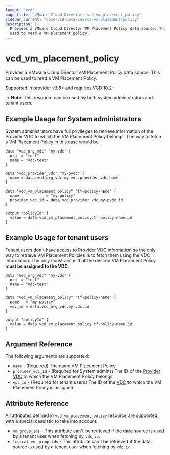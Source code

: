 ```yaml
---
layout: "vcd"
page_title: "VMware Cloud Director: vcd_vm_placement_policy"
sidebar_current: "docs-vcd-data-source-vm-placement-policy"
description: |-
  Provides a VMware Cloud Director VM Placement Policy data source. This can be
  used to read a VM placement policy.
---
```


# vcd\_vm\_placement\_policy

Provides a VMware Cloud Director VM Placement Policy data source. This can be used to read a VM Placement Policy.

Supported in provider *v3.8+* and requires VCD 10.2+

-> **Note:** This resource can be used by both system administrators and tenant users.

## Example Usage for System administrators

System administrators have full privileges to retrieve information of the Provider VDC to which the VM Placement Policy
belongs. The way to fetch a VM Placement Policy in this case would be:

```hcl
data "vcd_org_vdc" "my-vdc" {
  org  = "test"
  name = "vdc-test"
}

data "vcd_provider_vdc" "my-pvdc" {
  name = data.vcd_org_vdc.my-vdc.provider_vdc_name
}

data "vcd_vm_placement_policy" "tf-policy-name" {
  name            = "my-policy"
  provider_vdc_id = data.vcd_provider_vdc.my-pvdc.id
}

output "policyId" {
  value = data.vcd_vm_placement_policy.tf-policy-name.id
}
```

## Example Usage for tenant users

Tenant users don't have access to Provider VDC information so the only way to retrieve VM Placement Policies is to
fetch them using the VDC information. The only constraint is that the desired VM Placement Policy **must be assigned
to the VDC**.

```hcl
data "vcd_org_vdc" "my-vdc" {
  org  = "test"
  name = "vdc-test"
}

data "vcd_vm_placement_policy" "tf-policy-name" {
  name   = "my-policy"
  vdc_id = data.vcd_org_vdc.my-vdc.id
}

output "policyId" {
  value = data.vcd_vm_placement_policy.tf-policy-name.id
}
```

## Argument Reference

The following arguments are supported:

* `name` - (Required) The name VM Placement Policy.
* `provider_vdc_id` - (Required for System admins) The ID of the [Provider VDC](/providers/vmware/vcd/latest/docs/data-sources/provider_vdc) to which the VM Placement Policy belongs.
* `vdc_id` - (Required for tenant users) The ID of the [VDC](/providers/vmware/vcd/latest/docs/data-sources/org_vdc) to which the VM Placement Policy is assigned.

## Attribute Reference

All attributes defined in [`vcd_vm_placement_policy`](/providers/vmware/vcd/latest/docs/resources/vm_placement_policy#attribute-reference) resource are supported,
with a special casuistic to take into account:

* `vm_group_ids` - This attribute can't be retrieved if the data source is used by a tenant user when fetching by `vdc_id`.
* `logical_vm_group_ids` - This attribute can't be retrieved if the data source is used by a tenant user when fetching by `vdc_id`.